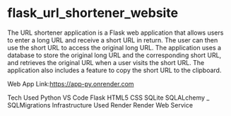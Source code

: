 # flask_url_shortener_website

The URL shortener application is a Flask web application that allows users to enter a long URL and receive a short URL in return. The user can then use the short URL to access the original long URL. The application uses a database to store the original long URL and the corresponding short URL, and retrieves the original URL when a user visits the short URL. The application also includes a feature to copy the short URL to the clipboard.

Web App Link:https://app-py.onrender.com

Tech Used
Python
VS Code
Flask
HTML5
CSS
SQLite
SQLALchemy _ SQLMigrations
Infrastructure Used
Render
Render Web Service









